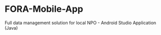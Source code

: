# FORA-Mobile-App
Full data management solution for local NPO - 
Android Studio Application (Java) 
